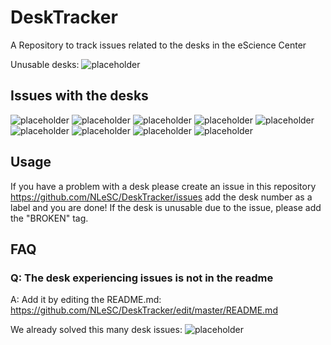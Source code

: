 # DeskTracker
A Repository to track issues related to the desks in the eScience Center

Unusable desks: ![placeholder](https://img.shields.io/github/issues/NLeSC/DeskTracker/BROKEN?color=red&label=unusable)

## Issues with the desks
![placeholder](https://img.shields.io/github/issues/NLeSC/DeskTracker/BZS140%2010)
![placeholder](https://img.shields.io/github/issues/NLeSC/DeskTracker/BZS140%2013)
![placeholder](https://img.shields.io/github/issues/NLeSC/DeskTracker/BZS140%2022)
![placeholder](https://img.shields.io/github/issues/NLeSC/DeskTracker/BZS140%2025)
![placeholder](https://img.shields.io/github/issues/NLeSC/DeskTracker/BZS160%201)
![placeholder](https://img.shields.io/github/issues/NLeSC/DeskTracker/BZS160%205)
![placeholder](https://img.shields.io/github/issues/NLeSC/DeskTracker/BZS160%206)
![placeholder](https://img.shields.io/github/issues/NLeSC/DeskTracker/BZS160%207)
![placeholder](https://img.shields.io/github/issues/NLeSC/DeskTracker/BZS160%208)



## Usage
If you have a problem with a desk please create an issue in this repository https://github.com/NLeSC/DeskTracker/issues 
add the desk number as a label and you are done! If the desk is unusable due to the issue, please add the "BROKEN" tag.

## FAQ

### Q: The desk experiencing issues is not in the readme
A: Add it by editing the README.md: https://github.com/NLeSC/DeskTracker/edit/master/README.md


We already solved this many desk issues: ![placeholder](https://img.shields.io/github/issues-closed/NLeSC/DeskTracker?color=green)
